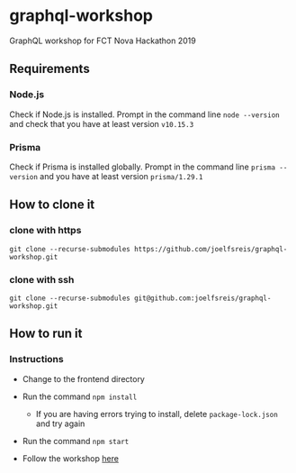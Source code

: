 # graphql-workshop
GraphQL workshop for FCT Nova Hackathon 2019

## Requirements

### Node.js

Check if Node.js is installed. Prompt in the command line `node --version` and check that you have at least version `v10.15.3`

### Prisma

Check if Prisma is installed globally. Prompt in the command line `prisma --version` and you have at least version `prisma/1.29.1`

## How to clone it

### clone with https

`git clone --recurse-submodules https://github.com/joelfsreis/graphql-workshop.git`

### clone with ssh

`git clone --recurse-submodules git@github.com:joelfsreis/graphql-workshop.git`

## How to run it

### Instructions

- Change to the frontend directory

- Run the command `npm install`
  - If you are having errors trying to install, delete `package-lock.json` and try again

- Run the command `npm start`

- Follow the workshop [here](http://localhost:3000)